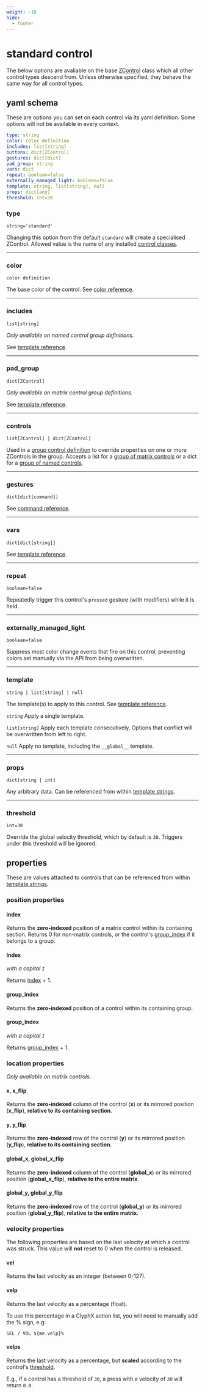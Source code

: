 ```yaml
---
weight: -10
hide:
  - footer
---
```


# standard control

The below options are avaliable on the base [ZControl](/lessons/zcx-concepts#zcontrols) class which all other control types descend from. Unless otherwise specified, they behave the same way for all control types.

## yaml schema

These are options you can set on each control via its yaml definition. Some options will not be available in every context.

```yaml
type: string
color: color definition
includes: list[string]
buttons: dict[ZControl]
gestures: dict[dict]
pad_group: string
vars: dict
repeat: boolean=false
externally_managed_light: boolean=false
template: string, list[string], null
props: dict[any]
threshold: int=30
```

### type
`string='standard'`

Changing this option from the default `standard` will create a specialised ZControl. Allowed value is the name of any installed [control classes](/tutorials/getting-started/zcx-concepts#control-classes).

___
### color
`color definition` 

The base color of the control. See [color reference](/reference/color-reference).

___
### includes
`list[string]`

_Only available on named control group definitions._

See [template reference](/template-reference/#named-controls).

___
### pad_group
`dict[ZControl]`

_Only available on matrix control group definitions._

See [template reference](/template-reference/#matrix-controls).

___

### controls
`list[ZControl] | dict[ZControl]`

Used in a [group control definition](/reference/template-reference/#group-templates) to override properties on one or more ZControls in the group.
Accepts a list for a [group of matrix controls](/template-reference/#matrix-controls) or a dict for a [group of named controls](/template-reference/#named-controls).

___
### gestures
`dict[dict[command]]`

See [command reference](/command-reference#gestures).

___
### vars
`dict[dict[string]]`

See [template reference](/reference/template-reference#complex-expressions).

___
### repeat
`boolean=false`

Repeatedly trigger this control's `pressed` gesture (with modifiers) while it is held.

___
### externally_managed_light
`boolean=false`

Suppress most color change events that fire on this control, preventing colors set manually via the API from being overwritten.

___
### template
`string | list[string] | null`

The template(s) to apply to this control. See [template reference](/template-reference#control-templates).

`string`
Apply a single template.

`list[string]`
Apply each template consecutively. Options that conflict will be overwritten from left to right.

`null`
Apply no template, including the `__global__` template.

___
### props
`dict[string | int]`

Any arbitrary data. Can be referenced from within [template strings](/reference/template-reference#template-strings).

___
### threshold
`int=30`

Override the global velocity threshold, which by default is `30`. Triggers under this threshold will be ignored.


## properties

These are values attached to controls that can be referenced from within [template strings](/reference/template-reference#template-strings).

### position properties

#### index

Returns the **zero-indexed** position of a matrix control within its containing section. Returns 0 for non-matrix controls, or the control's [group_index](#group_index) if it belongs to a group.

#### Index
_with a capital `I`_

Returns [index](#index) + 1.

#### group_index

Returns the **zero-indexed** position of a control within its containing group.

#### group_Index
_with a capital `I`_

Returns [group_index](#group_index) + 1.

### location properties
_Only available on matrix controls._

#### x, x_flip
Returns the **zero-indexed** column of the control (**x**) or its mirrored position (**x_flip**), **relative to its containing section**.

#### y, y_flip
Returns the **zero-indexed** row of the control (**y**) or its mirrored position (**y_flip**), **relative to its containing section**.

#### global_x, global_x_flip
Returns the **zero-indexed** column of the control (**global_x**) or its mirrored position (**global_x_flip**), **relative to the entire matrix**.

#### global_y, global_y_flip
Returns the **zero-indexed** row of the control (**global_y**) or its mirrored position (**global_y_flip**), **relative to the entire matrix**.

### velocity properties

The following properties are based on the last velocity at which a control was struck. This value will **not** reset to 0 when the control is released.

#### vel

Returns the last velocity as an integer (between 0-127).

#### velp

Returns the last velocity as a percentage (float).

To use this percentage in a ClyphX action list, you will need to manually add the % sign, e.g:

`SEL / VOL ${me.velp}%`

#### velps

Returns the last velocity as a percentage, but **scaled** according to the control's [threshold](#threshold).

E.g., if a control has a threshold of `30`, a press with a velocity of `30` will return `0.0`.
